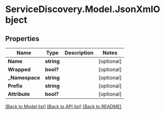 # ServiceDiscovery.Model.JsonXmlObject
## Properties

Name | Type | Description | Notes
------------ | ------------- | ------------- | -------------
**Name** | **string** |  | [optional] 
**Wrapped** | **bool?** |  | [optional] 
**_Namespace** | **string** |  | [optional] 
**Prefix** | **string** |  | [optional] 
**Attribute** | **bool?** |  | [optional] 

[[Back to Model list]](../README.md#documentation-for-models) [[Back to API list]](../README.md#documentation-for-api-endpoints) [[Back to README]](../README.md)

